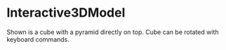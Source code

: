 # Interactive3DModel
Shown is a cube with a pyramid directly on top. 
Cube can be rotated with keyboard commands.

